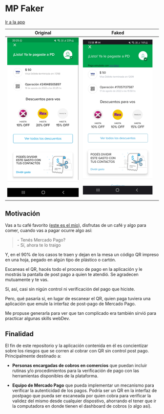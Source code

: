# MP Faker

[Ir a la app](https://yagopajarino.github.io/mp-faker)

| Original                                                                                        | Faked                                                                                              |   |
|-------------------------------------------------------------------------------------------------|----------------------------------------------------------------------------------------------------|---|
| ![imagen original](https://github.com/yagopajarino/mp-faker/blob/main/src/templates/screen.png) | ![imagen faked](https://github.com/yagopajarino/mp-faker/blob/main/src/templates/screen_faker.jpg) |   |
|                                                                                                 |                                                                                                    |   |

## Motivación

Vas a tu café favorito ([este es el mío](https://www.instagram.com/cuervocafe/)), disfrutas de un café y algo para comer, cuando vas a pagar ocurre algo así:

> \- Tenés Mercado Pago?\
> \- Sí, ahora te lo traigo

Y, en el 90% de los casos te traen y dejan en la mesa un código QR impreso en una hoja, pegado en algún tipo de plástico o cartón.

Escaneas el QR, hacés todo el proceso de pago en la aplicación y le mostrás la pantalla de post pago a quien te atendió. Se agradecen mutuamente y te vas.

Sí, así, casi sin nigún control ni verificación del pago que hiciste.

Pero, qué pasaría si, en lugar de escanear el QR, quien paga tuviera una aplicación que emule la interfaz de post-pago de Mercado Pago.

Me propuse generarla para ver que tan complicado era también sirvió para practicar algunas skills webDev.

## Finalidad

El fin de este repositorio y la aplicación contenida en él es concientizar sobre los riesgos que se corren al cobrar con QR sin control post pago. Principalmente destinado a:

- **Personas encargadas de cobros en comercios** que puedan incluir rutinas y/o procedimientos para la verificación de pago con las herramientas disponibles de la plataforma.

- **Equipo de Mercado Pago** que pueda implementar un mecanismo para verificar la autenticidad de los pagos. Podría ser un QR en la interfaz de postpago que pueda ser escaneada por quien cobra para verificar la validez del mismo desde cualquier dispostivo, ahorrando el tener que ir la computadora en donde tienen el dashboard de cobros (o algo así).
